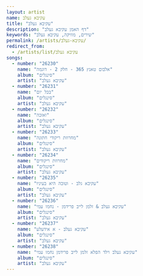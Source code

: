 ```yaml
---
layout: artist
name: עקיבא געלב
title: "עקיבא געלב"
description: "דף האמן עקיבא געלב"
keywords: "שירים, מוזיקה, עקיבא געלב"
permalink: /artists/עקיבא-געלב/
redirect_from:
  - /artists/list/עקיבא געלב
songs:
  - number: "26230"
    name: "אלבום טאנץ 365 - חלק 2 - דוגמה"
    album: "סינגלים"
    artist: "עקיבא געלב"
  - number: "26231"
    name: "בכל יום"
    album: "סינגלים"
    artist: "עקיבא געלב"
  - number: "26232"
    name: "ואזכה"
    album: "סינגלים"
    artist: "עקיבא געלב"
  - number: "26233"
    name: "מחרוזת ריקודי חתונה"
    album: "סינגלים"
    artist: "עקיבא געלב"
  - number: "26234"
    name: "מחרוזת ריקודים"
    album: "סינגלים"
    artist: "עקיבא געלב"
  - number: "26235"
    name: "עקיבא גלב - וטובה היא בעיניו"
    album: "סינגלים"
    artist: "עקיבא געלב"
  - number: "26236"
    name: "עקיבא געלב & זלמן לייב פרידמן - נחמו עמי"
    album: "סינגלים"
    artist: "עקיבא געלב"
  - number: "26237"
    name: "עקיבא געלב - א אידעלע"
    album: "סינגלים"
    artist: "עקיבא געלב"
  - number: "26238"
    name: "עקיבא געלב וילד הפלא זלמן לייב פרידמן נחמו עמי"
    album: "סינגלים"
    artist: "עקיבא געלב"
---
```


